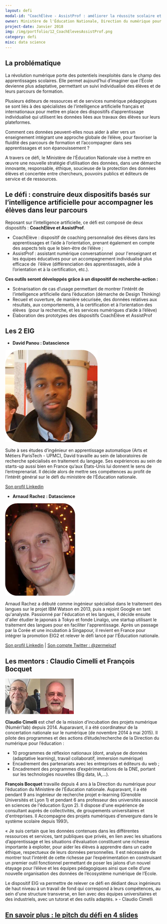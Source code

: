 ```yaml
---
layout: defi
modal-id: "CoachÉlève - AssistProf : améliorer la réussite scolaire et l'orientation avec les données d'apprentissage"
owner: Ministère de l'Éducation Nationale, Direction du numérique pour l'éducation
project-date: Janvier 2018
img: /img/portfolio/12_CoachElevesAssistProf.png
category: defi
misc: data science
---
```

## La problématique

La révolution numérique porte des potentiels inexploités dans le champ
des apprentissages scolaires. Elle permet aujourd’hui d’imaginer que
l’École devienne plus adaptative, permettant un suivi individualisé
des élèves et de leurs parcours de formation.

Plusieurs éditeurs de ressources et de services numérique pédagogiques
se sont liés à des spécialistes de l’intelligence artificielle
français et internationaux pour mettre en place des dispositifs
d’apprentissage individualisé qui utilisent les données liées aux
travaux des élèves sur leurs plateformes.

Comment ces données peuvent-elles nous aider à aller vers un
enseignement intégrant une approche globale de l’élève, pour favoriser
la fluidité des parcours de formation et l’accompagner dans ses
apprentissages et son épanouissement ?

A travers ce défi, le Ministère de l’Éducation Nationale vise à mettre
en œuvre une nouvelle stratégie d’utilisation des données, dans une
démarche innovante, responsable, éthique, soucieuse de la protection
des données élèves et concertée entre chercheurs, pouvoirs publics et
éditeurs de service et de ressources.

## Le défi : construire deux dispositifs basés sur l’intelligence artificielle pour accompagner les élèves dans leur parcours

Reposant sur l’intelligence artificielle, ce défi est composé de deux
dispositifs : **CoachElève et AssistProf**.

* CoachElève : dispositif de coaching personnalisé des élèves dans les
  apprentissages et l’aide à l’orientation, prenant également en
  compte des aspects tels que le bien-être de l’élève ;
* AssistProf : assistant numérique conversationnel  pour l'enseignant
  et les équipes éducatives pour un accompagnement individualisé plus
  efficace de  l’élève (différenciation des apprentissages, aide à
  l’orientation et à la certification, etc.).

**Ces outils seront développés grâce à un dispositif de recherche-action :**

* Scénarisation de cas d’usage permettant de montrer l’intérêt de
  l’intelligence artificielle dans l’éducation (démarche de Design
  Thinking)
* Recueil et ouverture, de manière sécurisée, des données relatives
  aux résultats, aux comportements, à la certification et à
  l’orientation des élèves  (pour la recherche, et les services
  numériques d’aide à l’élève)
* Élaboration des prototypes des dispositifs CoachÉlève et AssistProf

## Les 2 EIG

* **David Panou : Datascience**

![Photo de David Panou](/img/portfolio/DavidPanou.png)

Suite à ses études d’ingénieur en apprentissage automatique (Arts et
Métiers ParisTech - UPMC), David travaille au sein de laboratoires de
recherche spécialisés en traitement du langage. Ses expériences au
sein de starts-up aussi bien en France qu’aux États-Unis lui donnent
le sens de l’entreprenariat. Il décide alors de mettre ses compétences
au profit de l’intérêt général sur le défi du ministère de l’Éducation
nationale.

[Son profil Linkedin](https://www.linkedin.com/in/davidpanou)

* **Arnaud Rachez : Datascience**

![Photo d'Arnaud Rachez](/img/portfolio/ArnaudRachez.png)

Arnaud Rachez a débuté comme ingénieur spécialisé dans le traitement
des langues sur le projet IBM Watson en 2013, puis a rejoint Google en
tant qu'analyste. Passionné par l'éducation et les langues, il décide
ensuite d'aller étudier le japonais à Tokyo et fonde Linalgo, une
startup utilisant le traitement des langues pour en faciliter
l'apprentissage. Après un passage par la Corée et une incubation à
Singapour, il revient en France pour intégrer la promotion EIG2 et
relever le défi lancé par l'Éducation nationale.

[Son profil Linkedin](https://www.linkedin.com/in/arachez/) | [Son compte Twitter : @zermelozf](https://www.twitter.com/zermelozf)

## Les mentors : Claudio Cimelli et François Bocquet

![Photo des mentors](/img/portfolio/12.coacheleves.png)
 
**Claudio Cimelli** est chef de la mission d’incubation des projets
numérique (Numéri’lab) depuis 2014. Auparavant, il a été coordinateur
de la concertation nationale sur le numérique (de novembre 2014 à mai
2015). Il pilote des programmes et des actions d’étude/recherche de la
Direction du numérique pour l’éducation :
 
* 10 programmes de réflexion nationaux (dont, analyse de données
  (adaptative learning), travail collaboratif, immersion numérique)
* Encadrement des partenariats avec les entreprises et éditeurs du
  web ;
* Encadrement des programmes d’expérimentations de la DNE, portant sur
  les technologies nouvelles (Big data, IA,…).
 
**François Bocquet** travaille depuis 4 ans à la Direction du
numérique pour l’éducation du Ministère de l’Éducation nationale.
Auparavant, il a été pendant 9 ans ingénieur de recherche projet
e-learning (Grenoble Universités et Lyon 1) et pendant 6 ans
professeur des universités associé en sciences de l'éducation (Lyon
2). Il dispose d'une expérience de consultant auprès de collectivités,
de groupements universitaires et d'entreprises. Il Accompagne des
projets numériques d'envergure dans le système scolaire depuis 1993\\.
 
« Je suis certain que les données contenues dans les différentes
ressources et services, tant publiques que privés, en lien avec les
situations d’apprentissage et les situations d’évaluation constituent
une richesse importante à exploiter, pour aider les élèves à apprendre
dans un cadre éthique, respectueux de leurs données personnelles. Il
est nécessaire de montrer tout l’intérêt de cette richesse par
l’expérimentation en construisant un premier outil fonctionnel
permettant de poser les jalons d’un nouvel étayage pour l’élève et les
équipes pédagogiques ainsi que celle d’une nouvelle organisation des
données de l’écosystème numérique de l’Ecole.
 
Le dispositif EIG va permettre de relever ce défi en dédiant deux
ingénieurs de haut niveau à un travail de fond qui correspond à leurs
compétences, au sein d'une structure transverse, en lien avec des
équipes universitaires et des industriels, avec un tutorat et des
outils adaptés. » - Claudio Cimelli
 
## [En savoir plus : le pitch du défi en 4 slides](https://www.slideshare.net/secret/75ef9FN8yeRrYK)
